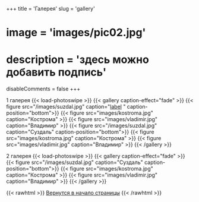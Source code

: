 +++
title = 'Галерея'
slug = 'gallery'
# image = 'images/pic02.jpg'
# description = 'здесь можно добавить подпись'
disableComments = false
+++

1 галерея
{{< load-photoswipe >}}
{{< gallery caption-effect="fade" >}}
  {{< figure src="/images/suzdal.jpg" caption="[label](http://ya.ru) " caption-position="bottom">}}
  {{< figure src="images/kostroma.jpg" caption="Кострома" >}}
  {{< figure src="images/vladimir.jpg" caption="Владимир" >}}
  {{< figure src="/images/suzdal.jpg" caption="Суздаль" caption-position="bottom">}}
  {{< figure src="images/kostroma.jpg" caption="Кострома" >}}
  {{< figure src="images/vladimir.jpg" caption="Владимир" >}}
{{< /gallery >}}

2 галерея
{{< load-photoswipe >}}
{{< gallery caption-effect="fade" >}}
  {{< figure src="/images/suzdal.jpg" caption="Суздаль" caption-position="bottom">}}
  {{< figure src="images/kostroma.jpg" caption="Кострома" >}}
  {{< figure src="images/vladimir.jpg" caption="Владимир" >}}
{{< /gallery >}}


{{< rawhtml >}}
<a href="#">Вернутся в начало страницы</a>
{{< /rawhtml >}}
